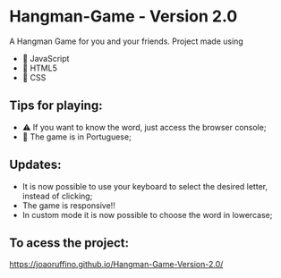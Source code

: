 # Hangman-Game - Version 2.0
A Hangman Game for you and your friends.
Project made using
- 📙 JavaScript
- 📘 HTML5
- 📗 CSS

## Tips for playing:
- ⚠️ If you want to know the word, just access the browser console;
- 📢 The game is in Portuguese;

## Updates:
- It is now possible to use your keyboard to select the desired letter, instead of clicking;
- The game is responsive!!
- In custom mode it is now possible to choose the word in lowercase;

## To acess the project:
https://joaoruffino.github.io/Hangman-Game-Version-2.0/

